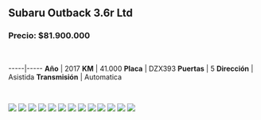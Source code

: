 ## Subaru Outback 3.6r Ltd

### Precio: $81.900.000

<p>&nbsp;</p>

-----|-----
**Año** | 2017
**KM** | 41.000
**Placa** | DZX393
**Puertas** | 5
**Dirección** | Asistida
**Transmisión** | Automatica


<p>&nbsp;</p>

<img src="images/Subaru Outback 3.6r Ltd - 0.0164.jpg?raw=true"/>
<img src="images/Subaru Outback 3.6r Ltd - 0.0792.jpg?raw=true"/>
<img src="images/Subaru Outback 3.6r Ltd - 0.1514.jpg?raw=true"/>
<img src="images/Subaru Outback 3.6r Ltd - 0.192.jpg?raw=true"/>
<img src="images/Subaru Outback 3.6r Ltd - 0.3699.jpg?raw=true"/>
<img src="images/Subaru Outback 3.6r Ltd - 0.3965.jpg?raw=true"/>
<img src="images/Subaru Outback 3.6r Ltd - 0.4206.jpg?raw=true"/>
<img src="images/Subaru Outback 3.6r Ltd - 0.4648.jpg?raw=true"/>
<img src="images/Subaru Outback 3.6r Ltd - 0.5781.jpg?raw=true"/>
<img src="images/Subaru Outback 3.6r Ltd - 0.5787.jpg?raw=true"/>
<img src="images/Subaru Outback 3.6r Ltd - 0.7475.jpg?raw=true"/>
<img src="images/Subaru Outback 3.6r Ltd - 0.8231.jpg?raw=true"/>
<img src="images/Subaru Outback 3.6r Ltd - 0.8485.jpg?raw=true"/>


